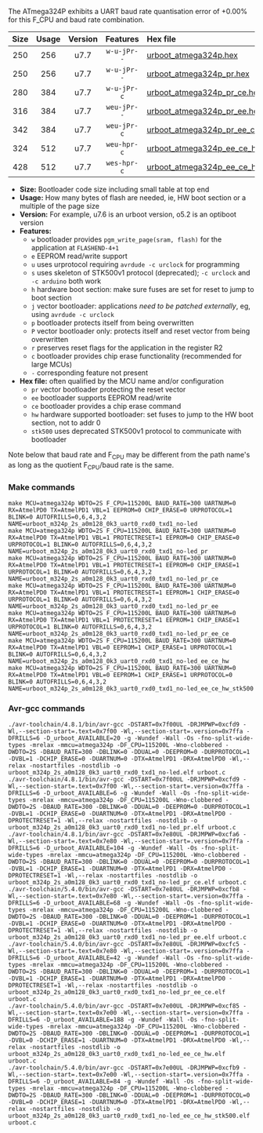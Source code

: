 The ATmega324P exhibits a UART baud rate quantisation error of +0.00% for this F_CPU and baud rate combination.

|Size|Usage|Version|Features|Hex file|
|:-:|:-:|:-:|:-:|:--|
|250|256|u7.7|`w-u-jPr--`|[urboot_atmega324p.hex](https://raw.githubusercontent.com/stefanrueger/urboot.hex/main/u7.7/cores/mightycore/atmega324p/watchdog_2_s/internal_oscillator/115200_hz/300_baud/uart0_rxd0_txd1/no-led/urboot_atmega324p.hex)|
|250|256|u7.7|`w-u-jPr--`|[urboot_atmega324p_pr.hex](https://raw.githubusercontent.com/stefanrueger/urboot.hex/main/u7.7/cores/mightycore/atmega324p/watchdog_2_s/internal_oscillator/115200_hz/300_baud/uart0_rxd0_txd1/no-led/urboot_atmega324p_pr.hex)|
|280|384|u7.7|`w-u-jPr-c`|[urboot_atmega324p_pr_ce.hex](https://raw.githubusercontent.com/stefanrueger/urboot.hex/main/u7.7/cores/mightycore/atmega324p/watchdog_2_s/internal_oscillator/115200_hz/300_baud/uart0_rxd0_txd1/no-led/urboot_atmega324p_pr_ce.hex)|
|316|384|u7.7|`weu-jPr--`|[urboot_atmega324p_pr_ee.hex](https://raw.githubusercontent.com/stefanrueger/urboot.hex/main/u7.7/cores/mightycore/atmega324p/watchdog_2_s/internal_oscillator/115200_hz/300_baud/uart0_rxd0_txd1/no-led/urboot_atmega324p_pr_ee.hex)|
|342|384|u7.7|`weu-jPr-c`|[urboot_atmega324p_pr_ee_ce.hex](https://raw.githubusercontent.com/stefanrueger/urboot.hex/main/u7.7/cores/mightycore/atmega324p/watchdog_2_s/internal_oscillator/115200_hz/300_baud/uart0_rxd0_txd1/no-led/urboot_atmega324p_pr_ee_ce.hex)|
|324|512|u7.7|`weu-hpr-c`|[urboot_atmega324p_ee_ce_hw.hex](https://raw.githubusercontent.com/stefanrueger/urboot.hex/main/u7.7/cores/mightycore/atmega324p/watchdog_2_s/internal_oscillator/115200_hz/300_baud/uart0_rxd0_txd1/no-led/urboot_atmega324p_ee_ce_hw.hex)|
|428|512|u7.7|`wes-hpr-c`|[urboot_atmega324p_ee_ce_hw_stk500.hex](https://raw.githubusercontent.com/stefanrueger/urboot.hex/main/u7.7/cores/mightycore/atmega324p/watchdog_2_s/internal_oscillator/115200_hz/300_baud/uart0_rxd0_txd1/no-led/urboot_atmega324p_ee_ce_hw_stk500.hex)|

- **Size:** Bootloader code size including small table at top end
- **Usage:** How many bytes of flash are needed, ie, HW boot section or a multiple of the page size
- **Version:** For example, u7.6 is an urboot version, o5.2 is an optiboot version
- **Features:**
  + `w` bootloader provides `pgm_write_page(sram, flash)` for the application at `FLASHEND-4+1`
  + `e` EEPROM read/write support
  + `u` uses urprotocol requiring `avrdude -c urclock` for programming
  + `s` uses skeleton of STK500v1 protocol (deprecated); `-c urclock` and `-c arduino` both work
  + `h` hardware boot section: make sure fuses are set for reset to jump to boot section
  + `j` vector bootloader: applications *need to be patched externally*, eg, using `avrdude -c urclock`
  + `p` bootloader protects itself from being overwritten
  + `P` vector bootloader only: protects itself and reset vector from being overwritten
  + `r` preserves reset flags for the application in the register R2
  + `c` bootloader provides chip erase functionality (recommended for large MCUs)
  + `-` corresponding feature not present
- **Hex file:** often qualified by the MCU name and/or configuration
  + `pr` vector bootloader protecting the reset vector
  + `ee` bootloader supports EEPROM read/write
  + `ce` bootloader provides a chip erase command
  + `hw` hardware supported bootloader: set fuses to jump to the HW boot section, not to addr 0
  + `stk500` uses deprecated STK500v1 protocol to communicate with bootloader


Note below that baud rate and F<sub>CPU</sub> may be different from the path name's as long as the quotient F<sub>CPU</sub>/baud rate is the same.

### Make commands
```
make MCU=atmega324p WDTO=2S F_CPU=115200L BAUD_RATE=300 UARTNUM=0 RX=AtmelPD0 TX=AtmelPD1 VBL=1 EEPROM=0 CHIP_ERASE=0 URPROTOCOL=1 BLINK=0 AUTOFRILLS=0,6,4,3,2 NAME=urboot_m324p_2s_a0m128_0k3_uart0_rxd0_txd1_no-led
make MCU=atmega324p WDTO=2S F_CPU=115200L BAUD_RATE=300 UARTNUM=0 RX=AtmelPD0 TX=AtmelPD1 VBL=1 PROTECTRESET=1 EEPROM=0 CHIP_ERASE=0 URPROTOCOL=1 BLINK=0 AUTOFRILLS=0,6,4,3,2 NAME=urboot_m324p_2s_a0m128_0k3_uart0_rxd0_txd1_no-led_pr
make MCU=atmega324p WDTO=2S F_CPU=115200L BAUD_RATE=300 UARTNUM=0 RX=AtmelPD0 TX=AtmelPD1 VBL=1 PROTECTRESET=1 EEPROM=0 CHIP_ERASE=1 URPROTOCOL=1 BLINK=0 AUTOFRILLS=0,6,4,3,2 NAME=urboot_m324p_2s_a0m128_0k3_uart0_rxd0_txd1_no-led_pr_ce
make MCU=atmega324p WDTO=2S F_CPU=115200L BAUD_RATE=300 UARTNUM=0 RX=AtmelPD0 TX=AtmelPD1 VBL=1 PROTECTRESET=1 EEPROM=1 CHIP_ERASE=0 URPROTOCOL=1 BLINK=0 AUTOFRILLS=0,6,4,3,2 NAME=urboot_m324p_2s_a0m128_0k3_uart0_rxd0_txd1_no-led_pr_ee
make MCU=atmega324p WDTO=2S F_CPU=115200L BAUD_RATE=300 UARTNUM=0 RX=AtmelPD0 TX=AtmelPD1 VBL=1 PROTECTRESET=1 EEPROM=1 CHIP_ERASE=1 URPROTOCOL=1 BLINK=0 AUTOFRILLS=0,6,4,3,2 NAME=urboot_m324p_2s_a0m128_0k3_uart0_rxd0_txd1_no-led_pr_ee_ce
make MCU=atmega324p WDTO=2S F_CPU=115200L BAUD_RATE=300 UARTNUM=0 RX=AtmelPD0 TX=AtmelPD1 VBL=0 EEPROM=1 CHIP_ERASE=1 URPROTOCOL=1 BLINK=0 AUTOFRILLS=0,6,4,3,2 NAME=urboot_m324p_2s_a0m128_0k3_uart0_rxd0_txd1_no-led_ee_ce_hw
make MCU=atmega324p WDTO=2S F_CPU=115200L BAUD_RATE=300 UARTNUM=0 RX=AtmelPD0 TX=AtmelPD1 VBL=0 EEPROM=1 CHIP_ERASE=1 URPROTOCOL=0 BLINK=0 AUTOFRILLS=0,6,4,3,2 NAME=urboot_m324p_2s_a0m128_0k3_uart0_rxd0_txd1_no-led_ee_ce_hw_stk500
```

### Avr-gcc commands
```
./avr-toolchain/4.8.1/bin/avr-gcc -DSTART=0x7f00UL -DRJMPWP=0xcfd9 -Wl,--section-start=.text=0x7f00 -Wl,--section-start=.version=0x7ffa -DFRILLS=6 -D_urboot_AVAILABLE=20 -g -Wundef -Wall -Os -fno-split-wide-types -mrelax -mmcu=atmega324p -DF_CPU=115200L -Wno-clobbered -DWDTO=2S -DBAUD_RATE=300 -DBLINK=0 -DDUAL=0 -DEEPROM=0 -DURPROTOCOL=1 -DVBL=1 -DCHIP_ERASE=0 -DUARTNUM=0 -DTX=AtmelPD1 -DRX=AtmelPD0 -Wl,--relax -nostartfiles -nostdlib -o urboot_m324p_2s_a0m128_0k3_uart0_rxd0_txd1_no-led.elf urboot.c
./avr-toolchain/4.8.1/bin/avr-gcc -DSTART=0x7f00UL -DRJMPWP=0xcfd9 -Wl,--section-start=.text=0x7f00 -Wl,--section-start=.version=0x7ffa -DFRILLS=6 -D_urboot_AVAILABLE=6 -g -Wundef -Wall -Os -fno-split-wide-types -mrelax -mmcu=atmega324p -DF_CPU=115200L -Wno-clobbered -DWDTO=2S -DBAUD_RATE=300 -DBLINK=0 -DDUAL=0 -DEEPROM=0 -DURPROTOCOL=1 -DVBL=1 -DCHIP_ERASE=0 -DUARTNUM=0 -DTX=AtmelPD1 -DRX=AtmelPD0 -DPROTECTRESET=1 -Wl,--relax -nostartfiles -nostdlib -o urboot_m324p_2s_a0m128_0k3_uart0_rxd0_txd1_no-led_pr.elf urboot.c
./avr-toolchain/4.8.1/bin/avr-gcc -DSTART=0x7e80UL -DRJMPWP=0xcfa6 -Wl,--section-start=.text=0x7e80 -Wl,--section-start=.version=0x7ffa -DFRILLS=6 -D_urboot_AVAILABLE=104 -g -Wundef -Wall -Os -fno-split-wide-types -mrelax -mmcu=atmega324p -DF_CPU=115200L -Wno-clobbered -DWDTO=2S -DBAUD_RATE=300 -DBLINK=0 -DDUAL=0 -DEEPROM=0 -DURPROTOCOL=1 -DVBL=1 -DCHIP_ERASE=1 -DUARTNUM=0 -DTX=AtmelPD1 -DRX=AtmelPD0 -DPROTECTRESET=1 -Wl,--relax -nostartfiles -nostdlib -o urboot_m324p_2s_a0m128_0k3_uart0_rxd0_txd1_no-led_pr_ce.elf urboot.c
./avr-toolchain/5.4.0/bin/avr-gcc -DSTART=0x7e80UL -DRJMPWP=0xcfb8 -Wl,--section-start=.text=0x7e80 -Wl,--section-start=.version=0x7ffa -DFRILLS=6 -D_urboot_AVAILABLE=68 -g -Wundef -Wall -Os -fno-split-wide-types -mrelax -mmcu=atmega324p -DF_CPU=115200L -Wno-clobbered -DWDTO=2S -DBAUD_RATE=300 -DBLINK=0 -DDUAL=0 -DEEPROM=1 -DURPROTOCOL=1 -DVBL=1 -DCHIP_ERASE=0 -DUARTNUM=0 -DTX=AtmelPD1 -DRX=AtmelPD0 -DPROTECTRESET=1 -Wl,--relax -nostartfiles -nostdlib -o urboot_m324p_2s_a0m128_0k3_uart0_rxd0_txd1_no-led_pr_ee.elf urboot.c
./avr-toolchain/5.4.0/bin/avr-gcc -DSTART=0x7e80UL -DRJMPWP=0xcfc5 -Wl,--section-start=.text=0x7e80 -Wl,--section-start=.version=0x7ffa -DFRILLS=6 -D_urboot_AVAILABLE=42 -g -Wundef -Wall -Os -fno-split-wide-types -mrelax -mmcu=atmega324p -DF_CPU=115200L -Wno-clobbered -DWDTO=2S -DBAUD_RATE=300 -DBLINK=0 -DDUAL=0 -DEEPROM=1 -DURPROTOCOL=1 -DVBL=1 -DCHIP_ERASE=1 -DUARTNUM=0 -DTX=AtmelPD1 -DRX=AtmelPD0 -DPROTECTRESET=1 -Wl,--relax -nostartfiles -nostdlib -o urboot_m324p_2s_a0m128_0k3_uart0_rxd0_txd1_no-led_pr_ee_ce.elf urboot.c
./avr-toolchain/5.4.0/bin/avr-gcc -DSTART=0x7e00UL -DRJMPWP=0xcf85 -Wl,--section-start=.text=0x7e00 -Wl,--section-start=.version=0x7ffa -DFRILLS=6 -D_urboot_AVAILABLE=188 -g -Wundef -Wall -Os -fno-split-wide-types -mrelax -mmcu=atmega324p -DF_CPU=115200L -Wno-clobbered -DWDTO=2S -DBAUD_RATE=300 -DBLINK=0 -DDUAL=0 -DEEPROM=1 -DURPROTOCOL=1 -DVBL=0 -DCHIP_ERASE=1 -DUARTNUM=0 -DTX=AtmelPD1 -DRX=AtmelPD0 -Wl,--relax -nostartfiles -nostdlib -o urboot_m324p_2s_a0m128_0k3_uart0_rxd0_txd1_no-led_ee_ce_hw.elf urboot.c
./avr-toolchain/5.4.0/bin/avr-gcc -DSTART=0x7e00UL -DRJMPWP=0xcfb9 -Wl,--section-start=.text=0x7e00 -Wl,--section-start=.version=0x7ffa -DFRILLS=6 -D_urboot_AVAILABLE=84 -g -Wundef -Wall -Os -fno-split-wide-types -mrelax -mmcu=atmega324p -DF_CPU=115200L -Wno-clobbered -DWDTO=2S -DBAUD_RATE=300 -DBLINK=0 -DDUAL=0 -DEEPROM=1 -DURPROTOCOL=0 -DVBL=0 -DCHIP_ERASE=1 -DUARTNUM=0 -DTX=AtmelPD1 -DRX=AtmelPD0 -Wl,--relax -nostartfiles -nostdlib -o urboot_m324p_2s_a0m128_0k3_uart0_rxd0_txd1_no-led_ee_ce_hw_stk500.elf urboot.c
```

